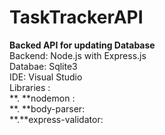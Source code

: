 # TaskTrackerAPI
****Backed API for updating Database****
 <br />
Backend: Node.js with Express.js <br />
Databae: Sqlite3 <br />
IDE: Visual Studio <br />
Libraries : <br />
  **. **nodemon : <br />
  **. **body-parser: <br />
  **.**express-validator: <br />
